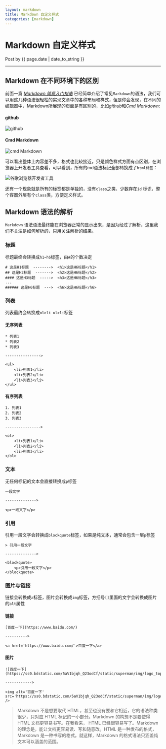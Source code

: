 ```yaml
---
layout: markdown
title: Markdown 自定义样式
categories: [markdown]
---
```

# Markdown 自定义样式
Post by {{ page.date | date_to_string }}

*****

## Markdown 在不同环境下的区别

前面一篇 [*Markdown 简易入门指南*]({{site.baseurl}}/2016-08-05/markdown_start.html) 已经简单介绍了常见`Markdown`的语法，我们可以用这几种语法很轻松的实现文章中的各种布局和样式，但是你会发现，在不同的编辑器中，Markdown所展现的页面是有区别的，比如*github*和*Cmd Markdown*:

#### github

![github](https://d17oy1vhnax1f7.cloudfront.net/items/3q102503283x0H2v3s3G/QQ%E5%9B%BE%E7%89%8720160824212644.png?v=5cfb2188)

#### Cmd Markdown

![cmd Markdown](https://d17oy1vhnax1f7.cloudfront.net/items/3I3O3o2m3d463J1Q050f/QQ%E5%9B%BE%E7%89%8720160824213111.png?v=a3b16420)

可以看出整体上内容差不多，格式也比较接近，只是颜色样式方面有点区别，在浏览器上开发者工具查看，可以看到，所有的md语法标记全部转换成了`html标签`：

![谷歌浏览器开发者工具](https://d17oy1vhnax1f7.cloudfront.net/items/0p0H0T1M3U0e1E424633/QQ%E5%9B%BE%E7%89%8720160824213700.png?v=12b6a2c3)

还有一个现象就是所有的标签都是单独的，没有`class`之类，少数存在`id` 标识，整个容器外层有个`class`类，方便定义样式。

## Markdown 语法的解析

`Markdown` 语法语法最终能在浏览器正常的显示出来，是因为经过了解析，这里我们不关注是如何解析的，只用关注解析的结果。

### 标题

标题最终会转换成`h1~h6`标签，由`#`的个数决定

```
# 这是H1标题  -------->  <h1>这是H6标题</h1>
## 这是H2标题  ------->  <h2>这是H6标题</h2>
#### 这是H3标题  ----->  <h3>这是H6标题</h3>
...
###### 这是H6标题  --->  <h6>这是H6标题</h6>
```

### 列表

列表最终会转换成`ol>li ul>li`标签

#### 无序列表

```
* 列表1
* 列表2
* 列表3

---------------->

<ul>
    <li>列表1</li>
    <li>列表2</li>
    <li>列表3</li>
</ul>
```

#### 有序列表

```
1. 列表1
2. 列表2
3. 列表3

---------------->

<ol>
    <li>列表1</li>
    <li>列表2</li>
    <li>列表3</li>
</ol>
```

### 文本

无任何标记的文本会直接转换成`p`标签

```
一段文字

-------------->

<p>一段文字</p>
```

### 引用

引用一段文字会转换成`blockquote`标签，如果是纯文本，通常会包含一层`p`标签

```
> 引用一段文字

-------------->

<blockquote>
    <p>引用一段文字</p>
</blockquote>
```

### 图片与链接

链接会转换成`a`标签，图片会转换成`img`标签，方括号`[]`里面的文字会转换成图片的`alt`属性

#### 链接

```
[百度一下](https://www.baidu.com/)

---------->

<a href='https://www.baidu.com/'>百度一下</a>
```

#### 图片

```
![百度一下](https://ss0.bdstatic.com/5aV1bjqh_Q23odCf/static/superman/img/logo_top_ca79a146.png)

------------>

<img alt='百度一下' src='https://ss0.bdstatic.com/5aV1bjqh_Q23odCf/static/superman/img/logo_top_ca79a146.png' />
```


> Markdown 不是想要取代 HTML，甚至也没有要和它相近，它的语法种类很少，只对应 HTML 标记的一小部分。Markdown 的构想不是要使得 HTML 文档更容易书写。在我看来， HTML 已经很容易写了。Markdown 的理念是，能让文档更容易读、写和随意改。HTML 是一种发布的格式，Markdown 是一种书写的格式。就这样，Markdown 的格式语法只涵盖纯文本可以涵盖的范围。